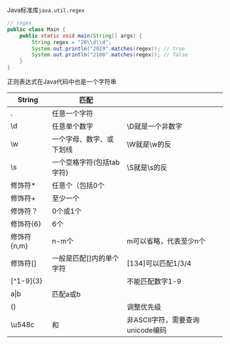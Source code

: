 Java标准库`java.util.regex`

```java
// regex
public class Main {
    public static void main(String[] args) {
        String regex = "20\\d\\d";
        System.out.println("2019".matches(regex)); // true
        System.out.println("2100".matches(regex)); // false
    }
}
```

正则表达式在Java代码中也是一个字符串

| String      | 匹配                      |                                  |
| ----------- | ------------------------- | -------------------------------- |
| .           | 任意一个字符              |                                  |
| \d          | 任意单个数字              | \D就是一个非数字                 |
| \w          | 一个字母、数字、或下划线  | \W就是\w的反                     |
| \s          | 一个空格字符(包括tab字符) | \S就是\s的反                     |
| 修饰符*     | 任意个（包括0个           |                                  |
| 修饰符+     | 至少一个                  |                                  |
| 修饰符？    | 0个或1个                  |                                  |
| 修饰符{6}   | 6个                       |                                  |
| 修饰符{n,m} | n-m个                     | m可以省略，代表至少n个           |
| 修饰符[]    | 一般是匹配[]内的单个字符  | [134]可以匹配1/3/4               |
| [^1-9]{3}   |                           | 不能匹配数字1-9                  |
| a\|b        | 匹配a或b                  |                                  |
| ()          |                           | 调整优先级                       |
| \u548c      | 和                        | 非ASCII字符，需要查询unicode编码 |

